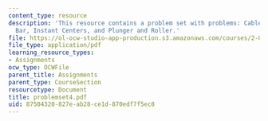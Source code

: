 ```yaml
---
content_type: resource
description: 'This resource contains a problem set with problems: Cable Reel, Sliding
  Bar, Instant Centers, and Plunger and Roller.'
file: https://ol-ocw-studio-app-production.s3.amazonaws.com/courses/2-003j-dynamics-and-control-i-spring-2007/87504320827eab28ce1d870edf7f5ec8_problemset4.pdf
file_type: application/pdf
learning_resource_types:
- Assignments
ocw_type: OCWFile
parent_title: Assignments
parent_type: CourseSection
resourcetype: Document
title: problemset4.pdf
uid: 87504320-827e-ab28-ce1d-870edf7f5ec8
---
```

